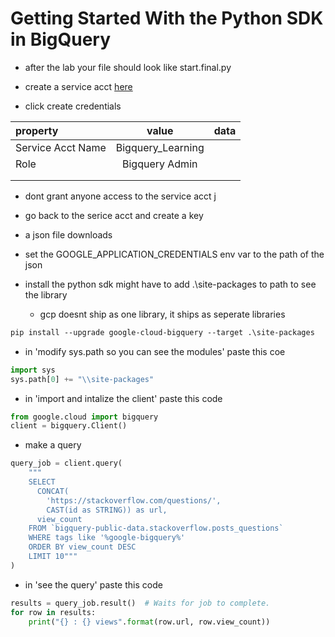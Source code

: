 # Getting Started With the Python SDK in BigQuery

* after the lab your file should look like start.final.py 

* create a service acct [here](https://console.cloud.google.com/apis/credentials?project=gcp-data-certs)
* click create credentials 

|property|value|data|
|:------|:------:|------:|
|Service Acct Name|Bigquery_Learning||
|Role|Bigquery Admin||
||||
||||


* dont grant anyone access to the service acct j
* go back to the serice acct and create a key
* a json file downloads
* set the GOOGLE_APPLICATION_CREDENTIALS env var to the path of the json


* install the python sdk 
    might have to add .\site-packages to path to see the library
    - gcp doesnt ship as one library, it ships as seperate libraries
```vb
pip install --upgrade google-cloud-bigquery --target .\site-packages
```

* in 'modify sys.path so you can see the modules'  paste this coe
```py
import sys
sys.path[0] += "\\site-packages"
```

* in 'import and intalize the client' paste this code
```py 
from google.cloud import bigquery
client = bigquery.Client()
```


* make a query
```py
query_job = client.query(
    """
    SELECT
      CONCAT(
        'https://stackoverflow.com/questions/',
        CAST(id as STRING)) as url,
      view_count
    FROM `bigquery-public-data.stackoverflow.posts_questions`
    WHERE tags like '%google-bigquery%'
    ORDER BY view_count DESC
    LIMIT 10"""
)
```
* in 'see the query' paste this code
```py
results = query_job.result()  # Waits for job to complete.
for row in results:
    print("{} : {} views".format(row.url, row.view_count))
```

